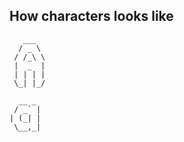 ##  How characters looks like

```
   ___
  / _ \
 / /_\ \
 |  _  |
 | | | |
 \_| |_/
 ```
```
  __ _
 / _` |
| (_| |
 \__,_|
 ```

